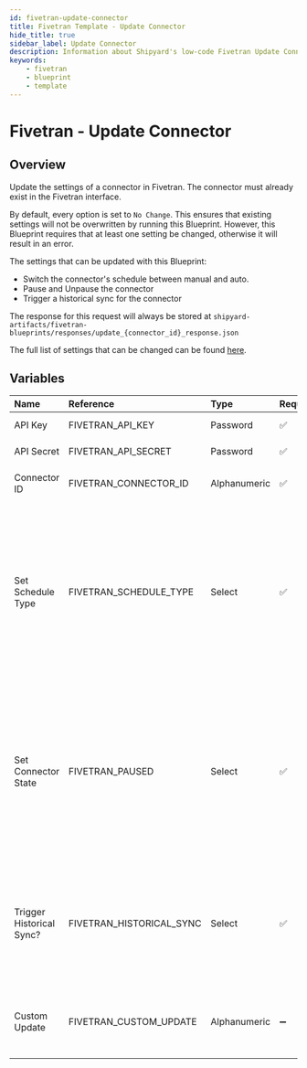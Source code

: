 ```yaml
---
id: fivetran-update-connector
title: Fivetran Template - Update Connector
hide_title: true
sidebar_label: Update Connector
description: Information about Shipyard's low-code Fivetran Update Connector blueprint. Update an existing connector's settings in Fivetran. Useful for pausing, setting manual schedules, or triggering historical syncs. 
keywords:
    - fivetran
    - blueprint
    - template
---
```


# Fivetran - Update Connector

## Overview
Update the settings of a connector in Fivetran. The connector must already exist in the Fivetran interface.

By default, every option is set to `No Change`. This ensures that existing settings will not be overwritten by running this Blueprint. However, this Blueprint requires that at least one setting be changed, otherwise it will result in an error.

The settings that can be updated with this Blueprint:
- Switch the connector's schedule between manual and auto.
- Pause and Unpause the connector
- Trigger a historical sync for the connector

The response for this request will always be stored at `shipyard-artifacts/fivetran-blueprints/responses/update_{connector_id}_response.json`

The full list of settings that can be changed can be found [here](https://fivetran.com/docs/rest-api/connectors#modifyaconnector).

## Variables

| Name | Reference | Type | Required | Default | Options | Description |
|:-----|:----------|:-----|:---------|:--------|:--------|:------------|
| API Key | FIVETRAN_API_KEY  | Password |:white_check_mark: | `-` | - | Your account's unique API Key for Fivetran. |
| API Secret | FIVETRAN_API_SECRET  | Password |:white_check_mark: | `-` | - | Your account's unique API Secret for Fivetran. |
| Connector ID | FIVETRAN_CONNECTOR_ID  | Alphanumeric |:white_check_mark: | `-` | - | The unique ID associated with a connector. Typically two words separated by an underscore. |
| Set Schedule Type | FIVETRAN_SCHEDULE_TYPE  | Select |:white_check_mark: | `None` | No Change: `None`<br></br><br></br>Manual: `manual`<br></br><br></br>Auto: `auto`<br></br><br></br> | Set your connector's schedule to sync automatically, manually, or make no change. |
| Set Connector State | FIVETRAN_PAUSED  | Select |:white_check_mark: | `None` | No Change: `None`<br></br><br></br>Paused: `TRUE`<br></br><br></br>Enabled: `FALSE`<br></br><br></br> | Set your connector to paused, enabled, or make no change. |
| Trigger Historical Sync? | FIVETRAN_HISTORICAL_SYNC  | Select |:white_check_mark: | `None` | No Change: `None`<br></br><br></br>Yes: `TRUE`<br></br><br></br> | Set your connector to start a historical sync, or make no change. |
| Custom Update | FIVETRAN_CUSTOM_UPDATE  | Alphanumeric |:heavy_minus_sign: | `-` | - | Additional connector parameters you would like to update, provided in a JSON format. These can be found at https://fivetran.com/docs/rest-api/connectors#modifyaconnector |


